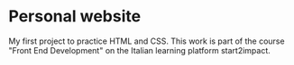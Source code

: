 # Personal website
My first project to practice HTML and CSS. This work is part of the course "Front End Development" on the Italian learning platform start2impact.
